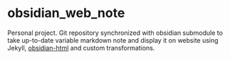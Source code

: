 # obsidian_web_note
Personal project. Git repository synchronized with obsidian submodule to take up-to-date variable markdown note and display it on website using Jekyll, [obsidian-html](https://obsidian-html.github.io/) and custom transformations.
